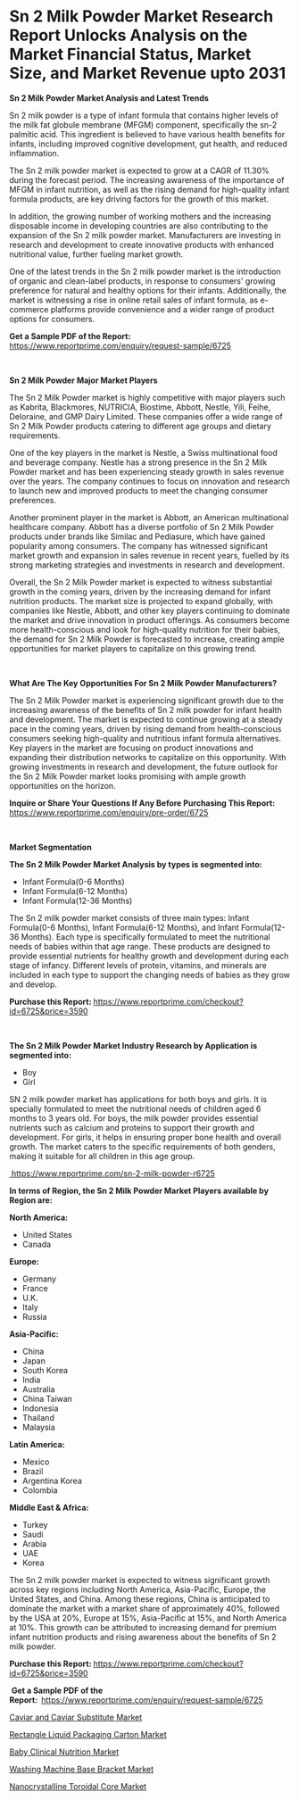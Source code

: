 <p><h1>Sn 2 Milk Powder Market Research Report Unlocks Analysis on the Market Financial Status, Market Size, and Market Revenue upto 2031</h1></p><p><strong>Sn 2 Milk Powder Market Analysis and Latest Trends</strong></p>
<p><p>Sn 2 milk powder is a type of infant formula that contains higher levels of the milk fat globule membrane (MFGM) component, specifically the sn-2 palmitic acid. This ingredient is believed to have various health benefits for infants, including improved cognitive development, gut health, and reduced inflammation.</p><p>The Sn 2 milk powder market is expected to grow at a CAGR of 11.30% during the forecast period. The increasing awareness of the importance of MFGM in infant nutrition, as well as the rising demand for high-quality infant formula products, are key driving factors for the growth of this market.</p><p>In addition, the growing number of working mothers and the increasing disposable income in developing countries are also contributing to the expansion of the Sn 2 milk powder market. Manufacturers are investing in research and development to create innovative products with enhanced nutritional value, further fueling market growth.</p><p>One of the latest trends in the Sn 2 milk powder market is the introduction of organic and clean-label products, in response to consumers' growing preference for natural and healthy options for their infants. Additionally, the market is witnessing a rise in online retail sales of infant formula, as e-commerce platforms provide convenience and a wider range of product options for consumers.</p></p>
<p><strong>Get a Sample PDF of the Report:&nbsp;</strong> <a href="https://www.reportprime.com/enquiry/request-sample/6725">https://www.reportprime.com/enquiry/request-sample/6725</a></p>
<p>&nbsp;</p>
<p><strong>Sn 2 Milk Powder Major Market Players</strong></p>
<p><p>The Sn 2 Milk Powder market is highly competitive with major players such as Kabrita, Blackmores, NUTRICIA, Biostime, Abbott, Nestle, Yili, Feihe, Deloraine, and GMP Dairy Limited. These companies offer a wide range of Sn 2 Milk Powder products catering to different age groups and dietary requirements.</p><p>One of the key players in the market is Nestle, a Swiss multinational food and beverage company. Nestle has a strong presence in the Sn 2 Milk Powder market and has been experiencing steady growth in sales revenue over the years. The company continues to focus on innovation and research to launch new and improved products to meet the changing consumer preferences.</p><p>Another prominent player in the market is Abbott, an American multinational healthcare company. Abbott has a diverse portfolio of Sn 2 Milk Powder products under brands like Similac and Pediasure, which have gained popularity among consumers. The company has witnessed significant market growth and expansion in sales revenue in recent years, fuelled by its strong marketing strategies and investments in research and development.</p><p>Overall, the Sn 2 Milk Powder market is expected to witness substantial growth in the coming years, driven by the increasing demand for infant nutrition products. The market size is projected to expand globally, with companies like Nestle, Abbott, and other key players continuing to dominate the market and drive innovation in product offerings. As consumers become more health-conscious and look for high-quality nutrition for their babies, the demand for Sn 2 Milk Powder is forecasted to increase, creating ample opportunities for market players to capitalize on this growing trend.</p></p>
<p>&nbsp;</p>
<p><strong>What Are The Key Opportunities For Sn 2 Milk Powder Manufacturers?</strong></p>
<p><p>The Sn 2 Milk Powder market is experiencing significant growth due to the increasing awareness of the benefits of Sn 2 milk powder for infant health and development. The market is expected to continue growing at a steady pace in the coming years, driven by rising demand from health-conscious consumers seeking high-quality and nutritious infant formula alternatives. Key players in the market are focusing on product innovations and expanding their distribution networks to capitalize on this opportunity. With growing investments in research and development, the future outlook for the Sn 2 Milk Powder market looks promising with ample growth opportunities on the horizon.</p></p>
<p><strong>Inquire or Share Your Questions If Any Before Purchasing This Report:</strong> <a href="https://www.reportprime.com/enquiry/pre-order/6725">https://www.reportprime.com/enquiry/pre-order/6725</a></p>
<p>&nbsp;</p>
<p><strong>Market Segmentation</strong></p>
<p><strong>The Sn 2 Milk Powder Market Analysis by types is segmented into:</strong></p>
<p><ul><li>Infant Formula(0-6 Months)</li><li>Infant Formula(6-12 Months)</li><li>Infant Formula(12-36 Months)</li></ul></p>
<p><p>The Sn 2 milk powder market consists of three main types: Infant Formula(0-6 Months), Infant Formula(6-12 Months), and Infant Formula(12-36 Months). Each type is specifically formulated to meet the nutritional needs of babies within that age range. These products are designed to provide essential nutrients for healthy growth and development during each stage of infancy. Different levels of protein, vitamins, and minerals are included in each type to support the changing needs of babies as they grow and develop.</p></p>
<p><strong>Purchase this Report:&nbsp;</strong><a href="https://www.reportprime.com/checkout?id=6725&price=3590">https://www.reportprime.com/checkout?id=6725&price=3590</a></p>
<p>&nbsp;</p>
<p><strong>The Sn 2 Milk Powder Market Industry Research by Application is segmented into:</strong></p>
<p><ul><li>Boy</li><li>Girl</li></ul></p>
<p><p>SN 2 milk powder market has applications for both boys and girls. It is specially formulated to meet the nutritional needs of children aged 6 months to 3 years old. For boys, the milk powder provides essential nutrients such as calcium and proteins to support their growth and development. For girls, it helps in ensuring proper bone health and overall growth. The market caters to the specific requirements of both genders, making it suitable for all children in this age group.</p></p>
<p><a href="https://www.reportprime.com/sn-2-milk-powder-r6725">&nbsp;https://www.reportprime.com/sn-2-milk-powder-r6725</a></p>
<p><strong>In terms of Region, the Sn 2 Milk Powder Market Players available by Region are:</strong></p>
<p>
    <p> <strong> North America: </strong>
        <ul>
            <li>United States</li>
            <li>Canada</li>
        </ul>
        </p> 
    <p> <strong> Europe: </strong>
        <ul>
            <li>Germany</li>
            <li>France</li>
            <li>U.K.</li>
            <li>Italy</li>
            <li>Russia</li>
        </ul>
        </p> 
    <p> <strong> Asia-Pacific: </strong>
        <ul>
            <li>China</li>
            <li>Japan</li>
            <li>South Korea</li>
            <li>India</li>
            <li>Australia</li>
            <li>China Taiwan</li>
            <li>Indonesia</li>
            <li>Thailand</li>
            <li>Malaysia</li>
        </ul>
        </p> 
    <p> <strong> Latin America: </strong>
        <ul>
            <li>Mexico</li>
            <li>Brazil</li>
            <li>Argentina Korea</li>
            <li>Colombia</li>
        </ul>
        </p> 
    <p> <strong> Middle East & Africa: </strong>
        <ul>
            <li>Turkey</li>
            <li>Saudi</li>
            <li>Arabia</li>
            <li>UAE</li>
            <li>Korea</li>
        </ul>
    </p>
    </p>
<p><p>The Sn 2 milk powder market is expected to witness significant growth across key regions including North America, Asia-Pacific, Europe, the United States, and China. Among these regions, China is anticipated to dominate the market with a market share of approximately 40%, followed by the USA at 20%, Europe at 15%, Asia-Pacific at 15%, and North America at 10%. This growth can be attributed to increasing demand for premium infant nutrition products and rising awareness about the benefits of Sn 2 milk powder.</p></p>
<p><strong>Purchase this Report: </strong><a href="https://www.reportprime.com/checkout?id=6725&price=3590">https://www.reportprime.com/checkout?id=6725&price=3590</a></p>
<p>&nbsp;<strong>Get a Sample PDF of the Report:&nbsp;&nbsp;</strong><a href="https://www.reportprime.com/enquiry/request-sample/6725">https://www.reportprime.com/enquiry/request-sample/6725</a></p>
<p><strong></strong></p>
<p><p><a href="https://github.com/ochgvvcj16/Market-Research-Report-List-1/blob/main/caviar-and-caviar-substitute-market.md">Caviar and Caviar Substitute Market</a></p><p><a href="https://www.linkedin.com/pulse/rectangle-liquid-packaging-carton-market-global-regional-tvhhe?trackingId=dqCiFrsMReOm5cObOHUAeA%3D%3D">Rectangle Liquid Packaging Carton Market</a></p><p><a href="https://github.com/btwcqfvq34/Market-Research-Report-List-2/blob/main/baby-clinical-nutrition-market.md">Baby Clinical Nutrition Market</a></p><p><a href="https://www.linkedin.com/pulse/washing-machine-base-bracket-market-forecasts-trends-impact-psjve?trackingId=E%2B28ROclTPmX24mxGNEEQA%3D%3D">Washing Machine Base Bracket Market</a></p><p><a href="https://www.linkedin.com/pulse/nanocrystalline-toroidal-core-market-global-regional-efrle?trackingId=XT0mv6gHR8KYRRMK6yIRrA%3D%3D">Nanocrystalline Toroidal Core Market</a></p></p>